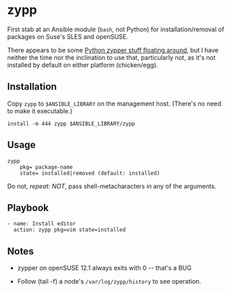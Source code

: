# zypp

First stab at an Ansible module (`bash`, not Python) for installation/removal of packages on Suse's SLES and openSUSE.

There appears to be some [Python zypper stuff floating around][1], but I have neither the time nor the inclination to use that, particularly not, as it's not installed by default on either platform (chicken/egg).

## Installation

Copy `zypp` to `$ANSIBLE_LIBRARY` on the management host. (There's no need to make it executable.)

	install -m 444 zypp $ANSIBLE_LIBRARY/zypp

## Usage

	zypp
		pkg= package-name
		state= installed|removed (default: installed)


Do not, *repeat: NOT*, pass shell-metacharacters in any of the arguments.

## Playbook

	- name: Install editor
	  action: zypp pkg=vim state=installed

## Notes

* zypper on openSUSE 12.1 always exits with 0 -- that's a BUG
* Follow (tail -f) a node's `/var/log/zypp/history` to see operation.


  [1]: http://lists.opensuse.org/opensuse-softwaremgmt/2009-05/msg00001.html
